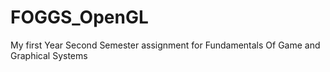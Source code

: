 # FOGGS_OpenGL

My first Year Second Semester assignment for Fundamentals Of Game and Graphical Systems
